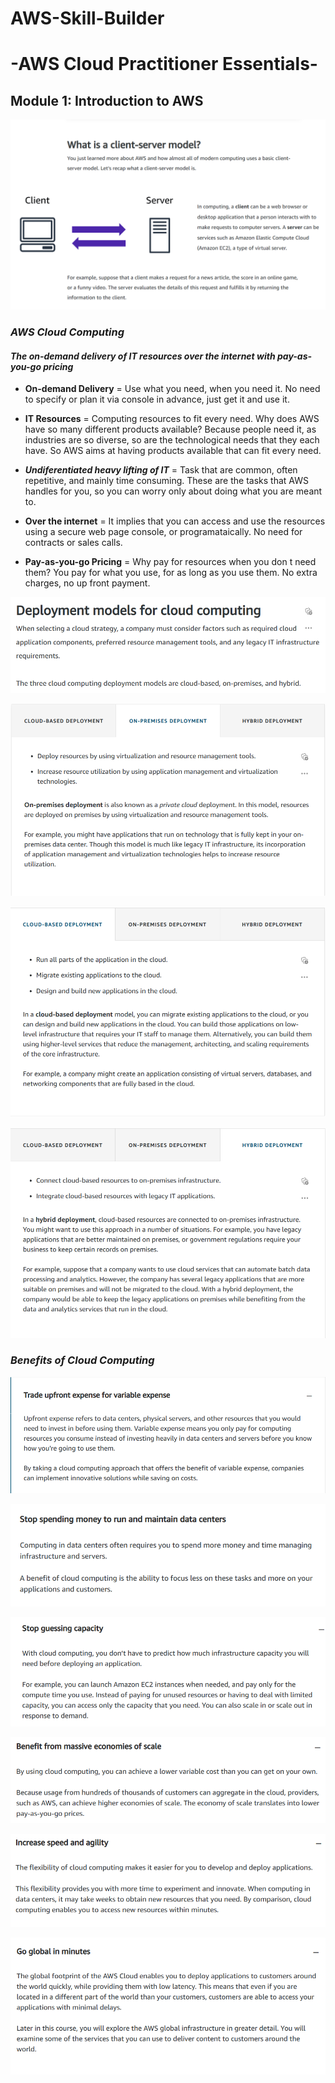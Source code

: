 # AWS-Skill-Builder

# -AWS Cloud Practitioner Essentials-

## Module 1: Introduction to AWS

![](images/client-server-model.PNG)

### ***AWS Cloud Computing***
#### ***The on-demand delivery of IT resources over the internet with pay-as-you-go pricing***

- **On-demand Delivery** = Use what you need, when you need it. No need to specify or plan it via console in advance, just get it and use it.

- **IT Resources** = Computing resources to fit every need. Why does AWS have so many different products available? Because people need it, as industries are so diverse, so are the technological needs that they each have. So AWS aims at having products available that can fit every need.

- ***Undiferentiated heavy lifting of IT*** = Task that are common, often repetitive, and mainly time consuming. These are the tasks that AWS handles for you, so you can worry only about doing what you are meant to.

- **Over the internet** = It implies that you can access and use the resources using a secure web page console, or programataically. No need for contracts or sales calls.

- **Pay-as-you-go Pricing** = Why pay for resources when you don t need them? You pay for what you use, for as long as you use them. No extra charges, no up front payment. 

![](images/Capture.PNG)

![](images/on-prem.PNG)

![](images/cloud-based.PNG)

![](images/hybrid.PNG)


### ***Benefits of Cloud Computing***

![](images/variable-expense.PNG)

![](images/no-data-centres.PNG)

![](images/no-guessing-capacity.PNG)

![](images/economies-of-scale.PNG)

![](images/speed-and-agility.PNG)

![](images/global.PNG)
